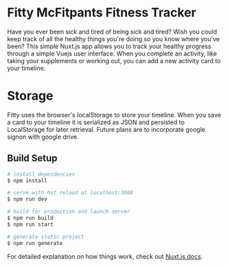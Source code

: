 # Fitty McFitpants Fitness Tracker

Have you ever been sick and tired of being sick and tired? Wish you could keep track of all the healthy things you're doing so you know where you've been? This simple Nuxt.js app allows you to track your healthy progress through a simple Vuejs user interface. When you complete an activity, like taking your supplements or working out, you can add a new activity card to your timeline. 

# Storage

Fitty uses the browser's localStorage to store your timeline. When you save a card to your timeline it is serialized as JSON and persisted to LocalStorage for later retrieval. Future plans are to incorporate google signon with google drive.

## Build Setup

```bash
# install dependencies
$ npm install

# serve with hot reload at localhost:3000
$ npm run dev

# build for production and launch server
$ npm run build
$ npm run start

# generate static project
$ npm run generate
```

For detailed explanation on how things work, check out [Nuxt.js docs](https://nuxtjs.org).
